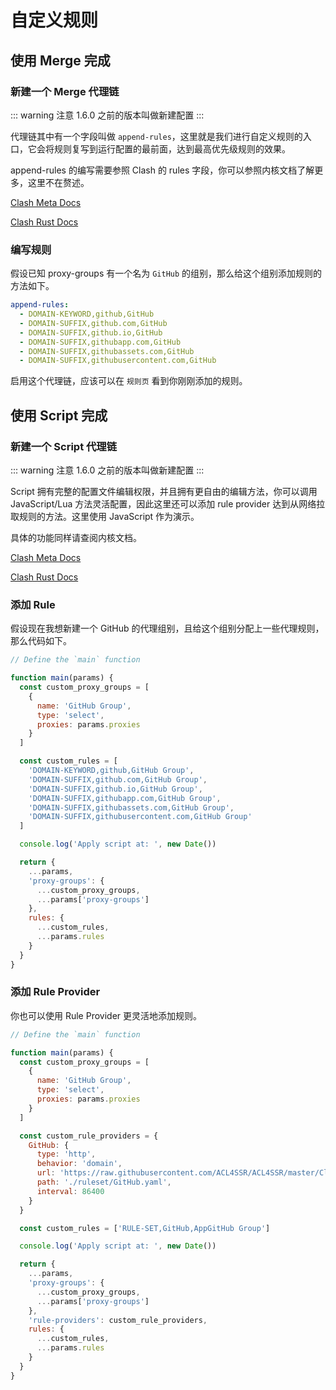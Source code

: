 # 自定义规则

## 使用 Merge 完成

### 新建一个 Merge 代理链

::: warning 注意
1.6.0 之前的版本叫做新建配置
:::

代理链其中有一个字段叫做 `append-rules`，这里就是我们进行自定义规则的入口，它会将规则复写到运行配置的最前面，达到最高优先级规则的效果。

append-rules 的编写需要参照 Clash 的 rules 字段，你可以参照内核文档了解更多，这里不在赘述。

[Clash Meta Docs](https://wiki.metacubex.one/en/config/rules/)

[Clash Rust Docs](https://watfaq.github.io/clash-rs/clash_doc/struct.ClashConfigDef.html)

### 编写规则

假设已知 proxy-groups 有一个名为 `GitHub` 的组别，那么给这个组别添加规则的方法如下。

```yaml
append-rules:
  - DOMAIN-KEYWORD,github,GitHub
  - DOMAIN-SUFFIX,github.com,GitHub
  - DOMAIN-SUFFIX,github.io,GitHub
  - DOMAIN-SUFFIX,githubapp.com,GitHub
  - DOMAIN-SUFFIX,githubassets.com,GitHub
  - DOMAIN-SUFFIX,githubusercontent.com,GitHub
```

启用这个代理链，应该可以在 `规则页` 看到你刚刚添加的规则。

## 使用 Script 完成

### 新建一个 Script 代理链

::: warning 注意
1.6.0 之前的版本叫做新建配置
:::

Script 拥有完整的配置文件编辑权限，并且拥有更自由的编辑方法，你可以调用 JavaScript/Lua 方法灵活配置，因此这里还可以添加 rule provider 达到从网络拉取规则的方法。这里使用 JavaScript 作为演示。

具体的功能同样请查阅内核文档。

[Clash Meta Docs](https://wiki.metacubex.one/en/config/rule-providers/)

[Clash Rust Docs](https://watfaq.github.io/clash-rs/clash_doc/struct.ClashConfigDef.html)

### 添加 Rule

假设现在我想新建一个 GitHub 的代理组别，且给这个组别分配上一些代理规则，那么代码如下。

```js
// Define the `main` function

function main(params) {
  const custom_proxy_groups = [
    {
      name: 'GitHub Group',
      type: 'select',
      proxies: params.proxies
    }
  ]

  const custom_rules = [
    'DOMAIN-KEYWORD,github,GitHub Group',
    'DOMAIN-SUFFIX,github.com,GitHub Group',
    'DOMAIN-SUFFIX,github.io,GitHub Group',
    'DOMAIN-SUFFIX,githubapp.com,GitHub Group',
    'DOMAIN-SUFFIX,githubassets.com,GitHub Group',
    'DOMAIN-SUFFIX,githubusercontent.com,GitHub Group'
  ]

  console.log('Apply script at: ', new Date())

  return {
    ...params,
    'proxy-groups': {
      ...custom_proxy_groups,
      ...params['proxy-groups']
    },
    rules: {
      ...custom_rules,
      ...params.rules
    }
  }
}
```

### 添加 Rule Provider

你也可以使用 Rule Provider 更灵活地添加规则。

```js
// Define the `main` function

function main(params) {
  const custom_proxy_groups = [
    {
      name: 'GitHub Group',
      type: 'select',
      proxies: params.proxies
    }
  ]

  const custom_rule_providers = {
    GitHub: {
      type: 'http',
      behavior: 'domain',
      url: 'https://raw.githubusercontent.com/ACL4SSR/ACL4SSR/master/Clash/Ruleset/Github.list',
      path: './ruleset/GitHub.yaml',
      interval: 86400
    }
  }

  const custom_rules = ['RULE-SET,GitHub,AppGitHub Group']

  console.log('Apply script at: ', new Date())

  return {
    ...params,
    'proxy-groups': {
      ...custom_proxy_groups,
      ...params['proxy-groups']
    },
    'rule-providers': custom_rule_providers,
    rules: {
      ...custom_rules,
      ...params.rules
    }
  }
}
```
